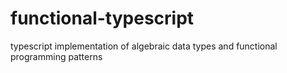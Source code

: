# functional-typescript
typescript implementation of algebraic data types and functional programming patterns